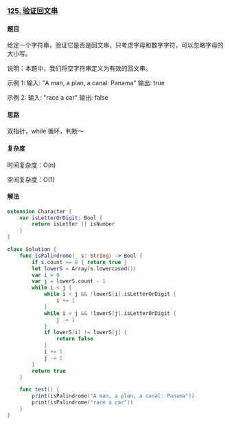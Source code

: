 ### [125. 验证回文串](https://leetcode-cn.com/problems/valid-palindrome/)

#### 题目

 给定一个字符串，验证它是否是回文串，只考虑字母和数字字符，可以忽略字母的大小写。
 
 说明：本题中，我们将空字符串定义为有效的回文串。
 
 示例 1:
 输入: "A man, a plan, a canal: Panama"
 输出: true
 
 示例 2:
 输入: "race a car"
 输出: false

#### 思路

双指针，while 循环，判断～

#### 复杂度

时间复杂度：O(n)

空间复杂度：O(1)

#### 解法

```swift
extension Character {
    var isLetterOrDigit: Bool {
        return isLetter || isNumber
    }
}

class Solution {
    func isPalindrome(_ s: String) -> Bool {
        if s.count == 0 { return true }
        let lowerS = Array(s.lowercased())
        var i = 0
        var j = lowerS.count - 1
        while i < j {
            while i < j && !lowerS[i].isLetterOrDigit {
                i += 1
            }
            while i < j && !lowerS[j].isLetterOrDigit {
                j -= 1
            }
            if lowerS[i] != lowerS[j] { 
                return false                 
            }
            i += 1
            j -= 1
        }        
        return true
    }

    func test() {
        print(isPalindrome("A man, a plan, a canal: Panama"))
        print(isPalindrome("race a car"))
    }
}
```
